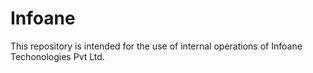 # Infoane

This repository is intended for the use of internal operations of Infoane Techonologies Pvt Ltd.
